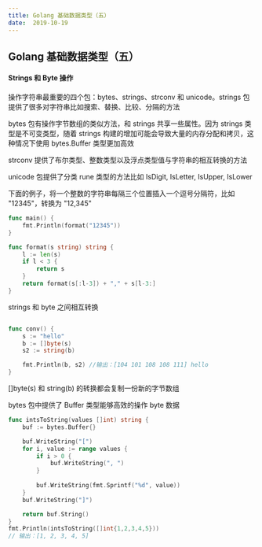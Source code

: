 ```yaml
---
title: Golang 基础数据类型（五）
date:  2019-10-19
---
```



## Golang 基础数据类型（五）



#### Strings 和 Byte 操作

操作字符串最重要的四个包：bytes、strings、strconv 和 unicode。strings 包提供了很多对字符串比如搜索、替换、比较、分隔的方法

bytes 包有操作字节数组的类似方法，和 strings 共享一些属性。因为 strings 类型是不可变类型，随着 strings 构建的增加可能会导致大量的内存分配和拷贝，这种情况下使用 bytes.Buffer 类型更加高效

strconv 提供了布尔类型、整数类型以及浮点类型值与字符串的相互转换的方法

unicode 包提供了分类 rune 类型的方法比如 IsDigit, IsLetter, IsUpper, IsLower

下面的例子，将一个整数的字符串每隔三个位置插入一个逗号分隔符，比如 "12345"，转换为 "12,345"
```go
func main() {
	fmt.Println(format("12345"))
}

func format(s string) string {
	l := len(s)
	if l < 3 {
		return s
	}
	return format(s[:l-3]) + "," + s[l-3:]
}
```

strings 和 byte 之间相互转换

```go

func conv() {
	s := "hello"
	b := []byte(s)
	s2 := string(b)

	fmt.Println(b, s2) //输出：[104 101 108 108 111] hello
}
```
[]byte(s) 和 string(b) 的转换都会复制一份新的字节数组


bytes 包中提供了 Buffer 类型能够高效的操作 byte 数据

```go
func intsToString(values []int) string {
	buf := bytes.Buffer{}

	buf.WriteString("[")
	for i, value := range values {
		if i > 0 {
			buf.WriteString(", ")
		}
		
		buf.WriteString(fmt.Sprintf("%d", value))
	}
	buf.WriteString("]")

	return buf.String()
}
fmt.Println(intsToString([]int{1,2,3,4,5}))
// 输出：[1, 2, 3, 4, 5]
```


